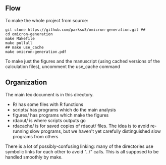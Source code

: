 
## Flow

To make the whole project from source:

```
git clone https://github.com/parksw3/omicron-generation.git ##
cd omicron-generation
make Makefile
make pullall
## make use_cache
make omicron-generation.pdf
```

To make just the figures and the manuscript (using cached versions of the calculation files), uncomment the use_cache command

## Organization

The main tex document is in this directory.

* R/ has some files with R functions
* scripts/ has programs which do the main analysis
* figures/ has programs which make the figures
* rdaout/ is where scripts outputs go
* rdacache/ is for saved copies of rdaout/ files. The idea is to avoid re-running slow programs, but we haven't yet carefully distinguished slow programs from others

There is a lot of possibly-confusing linking: many of the directories use symbolic links for each other to avoid "../" calls. This is all supposed to be handled smoothly by make.

